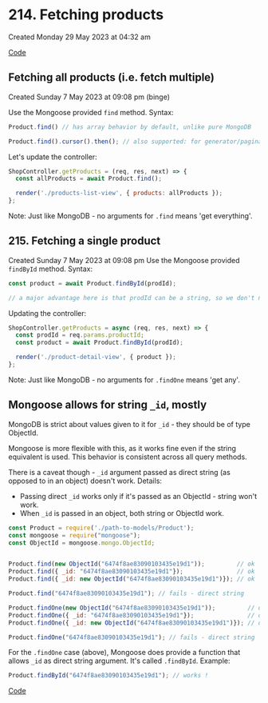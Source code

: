 # 214. Fetching products
Created Monday 29 May 2023 at 04:32 am

[Code](https://github.com/exemplar-codes/online-shop-with-nosql-mongoose/commit/8be419a93fb9639e5999dc9b5573253092930e64)

## Fetching all products (i.e. fetch multiple)
Created Sunday 7 May 2023 at 09:08 pm (binge)

Use the Mongoose provided `find` method. Syntax:
```js
Product.find() // has array behavior by default, unlike pure MongoDB

Product.find().cursor().then(); // also supported: for generator/pagination behavior
```

Let's update the controller:
```js
ShopController.getProducts = (req, res, next) => {
  const allProducts = await Product.find();

  render('./products-list-view', { products: allProducts });
};
```

Note: Just like MongoDB - no arguments for `.find` means 'get everything'.


## 215. Fetching a single product
Created Sunday 7 May 2023 at 09:08 pm
Use the Mongoose provided `findById` method. Syntax:
```js
const product = await Product.findById(prodId);

// a major advantage here is that prodId can be a string, so we don't need to send a mongodb.ObjectId instance
```

Updating the controller:
```js
ShopController.getProducts = async (req, res, next) => {
  const prodId = req.params.productId;
  const product = await Product.findById(prodId);

  render('./product-detail-view', { product });
};
```

Note: Just like MongoDB - no arguments for `.findOne` means 'get any'.


## Mongoose allows for string `_id`, mostly
MongoDB is strict about values given to it for `_id` - they should be of type ObjectId.

Mongoose is more flexible with this, as it works fine even if the string equivalent is used. This behavior is consistent across all query methods.

There is a caveat though - `_id` argument passed as direct string (as opposed to in an object) doesn't work. Details:
- Passing direct `_id` works only if it's passed as an ObjectId - string won't work.
- When `_id` is passed in an object, both string or ObjectId work.
```js
const Product = require('./path-to-models/Product');
const mongoose = require("mongoose");
const ObjectId = mongoose.mongo.ObjectId;


Product.find(new ObjectId("6474f8ae83090103435e19d1"));         // ok
Product.find({ _id: "6474f8ae83090103435e19d1"});               // ok
Product.find({ _id: new ObjectId("6474f8ae83090103435e19d1")}); // ok

Product.find("6474f8ae83090103435e19d1"); // fails - direct string
```


```js
Product.findOne(new ObjectId("6474f8ae83090103435e19d1"));         // ok
Product.findOne({ _id: "6474f8ae83090103435e19d1"});               // ok
Product.findOne({ _id: new ObjectId("6474f8ae83090103435e19d1")}); // ok

Product.findOne("6474f8ae83090103435e19d1"); // fails - direct string
```
For the `.findOne` case (above), Mongoose does provide a function that allows `_id` as direct string argument. It's called `.findById`. Example:
```js
Product.findById("6474f8ae83090103435e19d1"); // works !
```
[Code](https://github.com/exemplar-codes/online-shop-with-nosql-mongoose/commit/8791ad4e6be63cff915ed2f8e8163ad8f98c6e66)